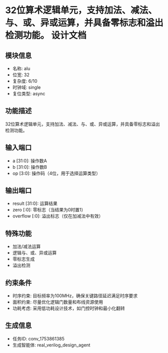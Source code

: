 # 32位算术逻辑单元，支持加法、减法、与、或、异或运算，并具备零标志和溢出检测功能。 设计文档

## 模块信息
- 名称: alu
- 位宽: 32
- 复杂度: 6/10
- 时钟域: single
- 复位类型: async

## 功能描述
32位算术逻辑单元，支持加法、减法、与、或、异或运算，并具备零标志和溢出检测功能。

## 输入端口
- a [31:0]: 操作数A
- b [31:0]: 操作数B
- op [3:0]: 操作码（4位，用于选择运算类型）

## 输出端口
- result [31:0]: 运算结果
- zero [:0]: 零标志（当结果为0时置1）
- overflow [:0]: 溢出标志（仅在加减法中有效）

## 特殊功能
- 加法/减法运算
- 逻辑与、或、异或运算
- 零标志生成
- 溢出检测

## 约束条件
- 时序约束: 目标频率为100MHz，确保关键路径延迟满足时序要求
- 面积约束: 尽量优化逻辑门数量和布线资源使用
- 功耗考虑: 采用低功耗设计技术，如门控时钟和最小化翻转

## 生成信息
- 任务ID: conv_1753861385
- 生成智能体: real_verilog_design_agent
